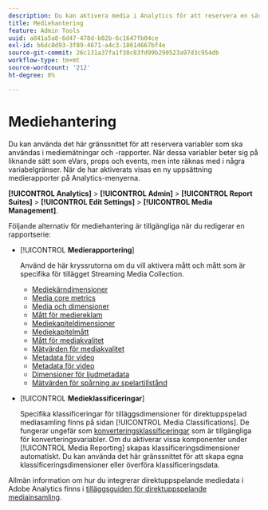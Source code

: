 ```yaml
---
description: Du kan aktivera media i Analytics för att reservera en särskild uppsättning medielösningsvariabler som kan användas för mätning och rapportering.
title: Mediehantering
feature: Admin Tools
uuid: a841a5a8-6d47-478d-b02b-6c1647fb04ce
exl-id: b6dc8d93-3f89-4671-a4c3-18614667bf4e
source-git-commit: 26c131a37fa1f30c83fd99b290523a97d3c954db
workflow-type: tm+mt
source-wordcount: '212'
ht-degree: 0%

---
```


# Mediehantering

Du kan använda det här gränssnittet för att reservera variabler som ska användas i mediemätningar och -rapporter. När dessa variabler beter sig på liknande sätt som eVars, props och events, men inte räknas med i några variabelgränser. När de har aktiverats visas en ny uppsättning medierapporter på Analytics-menyerna.

**[!UICONTROL Analytics]** > **[!UICONTROL Admin]** > **[!UICONTROL Report Suites]** > **[!UICONTROL Edit Settings]** > **[!UICONTROL Media Management]**.

Följande alternativ för mediehantering är tillgängliga när du redigerar en rapportserie:

* [!UICONTROL **Medierapportering**]

  Använd de här kryssrutorna om du vill aktivera mått och mått som är specifika för tillägget Streaming Media Collection.

   * [Mediekärndimensioner](/help/components/dimensions/sm-core.md)
   * [Media core metrics](/help/components/metrics/sm-core.md)
   * [Media och dimensioner](/help/components/dimensions/sm-ads.md)
   * [Mått för mediereklam](/help/components/metrics/sm-ads.md)
   * [Mediekapiteldimensioner](/help/components/dimensions/sm-chapters.md)
   * [Mediekapitelmått](/help/components/metrics/sm-chapters.md)
   * [Mått för mediakvalitet](/help/components/dimensions/sm-quality.md)
   * [Mätvärden för mediakvalitet](/help/components/metrics/sm-quality.md)
   * [Metadata för video](/help/components/dimensions/sm-video-metadata.md)
   * [Metadata för video](/help/components/metrics/sm-video-metadata.md)
   * [Dimensioner för ljudmetadata](/help/components/dimensions/sm-audio-metadata.md)
   * [Mätvärden för spårning av spelartillstånd](/help/components/metrics/sm-player-state.md)

* [!UICONTROL **Medieklassificeringar**]

  Specifika klassificeringar för tilläggsdimensioner för direktuppspelad mediasamling finns på sidan [!UICONTROL Media Classifications]. De fungerar ungefär som [konverteringsklassificeringar](/help/admin/admin/c-manage-report-suites/c-edit-report-suites/conversion-var-admin/conversion-classifications.md) som är tillgängliga för konverteringsvariabler. Om du aktiverar vissa komponenter under [!UICONTROL Media Reporting] skapas klassificeringsdimensioner automatiskt. Du kan använda det här gränssnittet för att skapa egna klassificeringsdimensioner eller överföra klassificeringsdata.

Allmän information om hur du integrerar direktuppspelande mediedata i Adobe Analytics finns i [tilläggsguiden för direktuppspelande mediainsamling](https://experienceleague.adobe.com/en/docs/media-analytics/using/media-overview).
